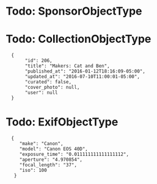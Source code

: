 
# Todo: SponsorObjectType  

# Todo: CollectionObjectType
```
  {
       "id": 206,
       "title": "Makers: Cat and Ben",
       "published_at": "2016-01-12T18:16:09-05:00",
       "updated_at": "2016-07-10T11:00:01-05:00",
       "curated": false,
       "cover_photo": null,
       "user": null
  }
```
# Todo: ExifObjectType
```
  {
     "make": "Canon",
     "model": "Canon EOS 40D",
     "exposure_time": "0.011111111111111112",
     "aperture": "4.970854",
     "focal_length": "37",
     "iso": 100
   }
```
